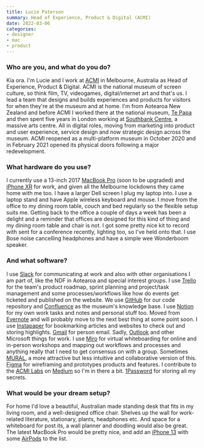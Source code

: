 ```yaml
---
title: Lucie Paterson
summary: Head of Experience, Product & Digital (ACMI)
date: 2022-03-06
categories:
- designer
- mac
- product
---
```


### Who are you, and what do you do?

Kia ora. I'm Lucie and I work at [ACMI](https://www.acmi.net.au/ "A museum of screen culture in Melbourne, Australia.") in Melbourne, Australia as Head of Experience, Product & Digital. ACMI is the national museum of screen culture, so think film, TV, videogames, digital/internet art and that's us. I lead a team that designs and builds experiences and products for visitors for when they're at the museum and at home. I'm from Aotearoa New Zealand and before ACMI I worked there at the national museum, [Te Papa](https://www.tepapa.govt.nz/ "A museum in Wellington, New Zealand.") and then spent five years in London working at [Southbank Centre](https://www.southbankcentre.co.uk/ "An art centre in London."), a massive arts centre. All in digital roles, moving from marketing into product and user experience, service design and now strategic design across the museum. ACMI reopened as a multi-platform museum in October 2020 and in February 2021 opened its physical doors following a major redevelopment.

### What hardware do you use?

I currently use a 13-inch 2017 [MacBook Pro][macbook-pro] (soon to be upgraded) and [iPhone XR][iphone-xr] for work, and given all the Melbourne lockdowns they came home with me too. I have a larger Dell screen I plug my laptop into. I use a laptop stand and have Apple wireless keyboard and mouse. I move from the office to my dining room table, couch and bed regularly so the flexible setup suits me. Getting back to the office a couple of days a week has been a delight and a reminder that offices are designed for this kind of thing and my dining room table and chair is not. I got some pretty nice kit to record with sent for a conference recently, lighting too, so I've held onto that. I use Bose noise cancelling headphones and have a simple wee Wonderboom speaker.

### And what software?

I use [Slack][] for communicating at work and also with other organisations I am part of, like the NDF in Aotearoa and special interest groups. I use [Trello][] for the team's product roadmap, sprint planning and project/task management and some processes/workflows like how do events get ticketed and published on the website. We use [GitHub][] for our code repository and [Confluence][] as the museum's knowledge base. I use [Notion][] for my own work tasks and notes and personal stuff too. Moved from [Evernote][] and will probably move to the next best thing at some point soon. I use [Instapaper][] for bookmarking articles and websites to check out and storing highlights. [Gmail][] for person email. Sadly, [Outlook][] and other Microsoft things for work. I use [Miro][] for virtual whiteboarding for online and in-person workshops and mapping out workflows and processes and anything really that I need to get consensus on with a group. Sometimes [MURAL][], a more attractive but less intuitive and collaborative version of this. [Figma][] for wireframing and prototypes products and features. I contribute to the [ACMI Labs](https://labs.acmi.net.au/ "The ACMI tech weblog.") on [Medium][] so I'm in there a bit. [1Password][] for storing all my secrets.

### What would be your dream setup?

For home I'd love a beautiful, Australian made standing desk that fits in my living room, and a well-designed office chair. Shelves up the wall for work-related literature, stationary, plants, headphones etc. And space for a whiteboard for post its, a wall planner and doodling would also be great. The latest MacBook Pro would be pretty nice, and add an [iPhone 13][iphone-13] with some [AirPods][] to the list.

[1password]: https://1password.com "Password management software for Mac OS X."
[airpods]: https://en.wikipedia.org/wiki/AirPods "Wireless in-ear headphones."
[confluence]: https://www.atlassian.com/software/confluence "Collaborative wiki software."
[evernote]: https://evernote.com/ "Online software for capturing notes."
[figma]: https://www.figma.com/ "A collaborative design prototype service."
[github]: https://github.com/ "A Git code repository service."
[gmail]: https://mail.google.com/mail/ "Web-based email."
[instapaper]: https://www.instapaper.com/ "A web tool for saving pages to read later."
[iphone-13]: https://en.wikipedia.org/wiki/IPhone_13 "A 6.1 inch smartphone."
[iphone-xr]: https://en.wikipedia.org/wiki/IPhone_XR "A 6 inch smartphone."
[macbook-pro]: https://www.apple.com/macbook-pro/ "A laptop."
[medium]: https://medium.com/ "A writing/blogging service."
[miro]: https://miro.com/ "An online collaborative whiteboard service."
[mural]: https://mural.co/ "A web-based collaborative whiteboard service."
[notion]: https://www.notion.so/ "A collaborative wiki service."
[outlook]: https://products.office.com/en-us/outlook/email-and-calendar-software-microsoft-outlook "An email, calendar and contact software suite."
[slack]: https://slack.com/ "A collaboration service."
[trello]: https://trello.com/ "A project management service."
